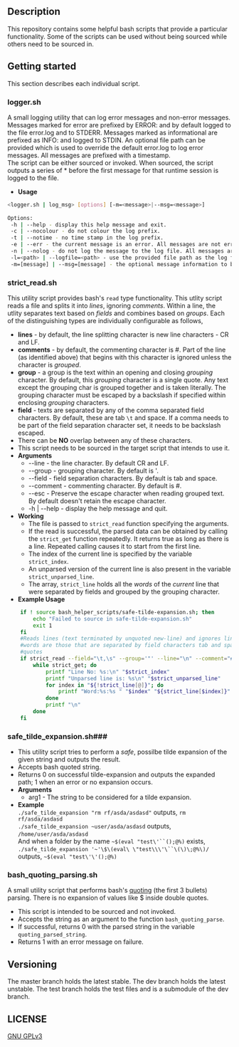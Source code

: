 ## Description ##
  This repository contains some helpful bash scripts that provide a particular functionality. Some of the scripts can be used without being sourced while others need to be sourced in.
  
## Getting started ##
  This section describes each individual script.

### logger.sh  ###
  A small logging utility that can log error messages and non-error messages. Messages marked for error are prefixed by ERROR: and by default logged to the file error.log and to STDERR. Messages marked as informational are prefixed as INFO: and logged to STDIN. An optional file path can be provided which is used to override the default error.log to log error messages. All messages are prefixed with a timestamp.  
  The script can be either sourced or invoked. When sourced, the script outputs a series of * before the first message for that runtime session is logged to the file.
  * **Usage**
``` bash
<logger.sh | log_msg> [options] [-m=<message>|--msg=<message>]
	
Options:
 -h | --help - display this help message and exit.
 -c | --nocolour - do not colour the log prefix.
 -t | --notime - no time stamp in the log prefix.
 -e | --err - the current message is an error. All messages are not error by default.
 -n | --nolog - do not log the message to the log file. All messages are logged by default.
 -l=<path> | --logfile=<path> - use the provided file path as the log file. By default, the file is error.log
 -m=[message] | --msg=[message] - the optional message information to be logged. An empty message causes a new line to be output.
```
	  
### strict_read.sh ###
  This utility script provides bash's `read` type functionality. This utlity script reads a file and splits it into *lines*, ignoring *comments*. Within a line, the utlity separates text based on *fields* and combines based on *groups*. Each of the distinguishing types are individually configurable as follows,
  * **lines** - by default, the line splitting character is new line characters - CR and LF.
  * **comments** - by default, the commenting character is #. Part of the line (as identified above) that begins with this character is ignored unless the character is *grouped*.
  * **group** - a group is the text within an opening and closing *grouping* character. By default, this *grouping* character is a single quote. Any text except the grouping char is grouped together and is taken literally. The grouping character must be escaped by a backslash if specified within enclosing *grouping* characters.
  * **field** - texts are separated by any of the comma separated field characters. By default, these are tab `\t` and space. If a comma needs to be part of the field separation character set, it needs to be backslash escaped.
  * There can be **NO** overlap between any of these characters.
  * This script needs to be sourced in the target script that intends to use it.
  * **Arguments**
	  * --line - the line character. By default CR and LF.
	  * --group - grouping character. By default is '.
	  * --field - field separation characters. By default is tab and space.
	  * --comment - commenting character. By default is #.
	  * --esc - Preserve the escape character when reading grouped text. By default doesn't retain the escape character.
	  * -h | --help - display the help message and quit.
  * **Working**
	* The file is passed to `strict_read` function specifying the arguments.
	* If the read is successful, the parsed data can be obtained by calling the `strict_get` function repeatedly. It returns true as long as there is a line. Repeated calling causes it to start from the first line.
	* The index of the current line is specified by the variable `strict_index`.
	* An unparsed version of the current line is also present in the variable `strict_unparsed_line`.
	* The array, `strict_line` holds all the *words* of the *current* line that were separated by fields and grouped by the grouping character.
  * **Example Usage**	
``` bash
	if ! source bash_helper_scripts/safe-tilde-expansion.sh; then
		echo "Failed to source in safe-tilde-expansion.sh"
		exit 1
	fi
	#Reads lines (text terminated by unquoted new-line) and ignores lines beginning with #
	#words are those that are separated by field characters tab and space and grouped wthing double
	#quotes
	if strict_read --field="\t,\s" --group='"' --line="\n" --comment="#" < afile; then
		while strict_get; do
			printf "Line No: %s:\n" "$strict_index"
			printf "Unparsed line is: %s\n" "$strict_unparsed_line"
			for index in "${!strict_line[@]}"; do
				printf "Word:%s:%s " "$index" "${strict_line[$index]}"
			done
			printf "\n"
		done
	fi
```

###  safe_tilde_expansion.sh###
  * This utility script tries to perform a *safe*, possilbe tilde expansion of the given string and outputs the result.
  * Accepts bash quoted string.
  * Returns 0 on successful tilde-expansion and outputs the expanded path; 1 when an error or no expansion occurs.
  * **Arguments**
	  * arg1 - The string to be considered for a tilde expansion.
  * **Example**  
  	  `./safe_tilde_expansion "rm rf/asda/asdasd"` outputs, `rm rf/asda/asdasd`  
	  `./safe_tilde_expansion ~user/asda/asdasd` outputs, `/home/user/asda/asdasd`  
	  And when a folder by the name `~$(eval "test\'``();@%)` exists,  
	  `./safe_tilde_expansion '~'\$\(eval\ \"test\\\'\``\(\)\;@%\)/` outputs, `~$(eval "test\'\'();@%)`  

### bash_quoting_parsing.sh  ###
  A small utility script that performs bash's [quoting](https://www.gnu.org/software/bash/manual/bash.html#Quoting) (the first 3 bullets) parsing. There is no expansion of values like $ inside double quotes.
  * This script is intended to be sourced and not invoked.
  * Accepts the string as an argument to the function `bash_quoting_parse`.
  * If successful, returns 0 with the parsed string in the variable `quoting_parsed_string`.
  * Returns 1 with an error message on failure.

## Versioning ##
The master branch holds the latest stable. The dev branch holds the latest unstable. The test branch holds the test files and is a submodule of the dev branch.
  
## LICENSE ##

[GNU GPLv3](https://www.gnu.org/licenses/gpl-3.0.en.html)
	
